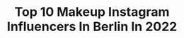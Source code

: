 ---
title: Top 10 Makeup Instagram Influencers In Berlin In 2022
description: >-
  Find top makeup Instagram influencers in Berlin in 2022. Most popular hashtags: #berlin #makeup #fashion #autumn.
platform: Instagram
hits: 373
text_top: Analyze the best Instagram accounts on inBeat.
text_bottom: Our search engine has 373 Instagram influencers like this in Berlin, Germany for you to connect with.
profiles:
  - username: "biancalalilu"
    fullname: >-
      Bianca Lalilu
    bio: >-
      • Berlin | 030 🖤 • F A S H I O N & F O O D 🌎 T R A V E L • For collabs & business inquiry : DM / Email #LOVE.#GROW.#CONNECT
    location: "Germany"
    followers: 24247
    engagement: 340
    commentsToLikes: 0.106270
    id: ck6u721s3j0qc0j710bw8zteo
    verified: false
    hashtags: "#kudamm, #goodtime, #crete, #autumn"
  - username: "celinajadakerr"
    fullname: >-
      Celina Jada Kerr 🦋
    bio: >-
      ✉️ Management @musetheagency
    location: "Germany"
    followers: 70572
    engagement: 2064
    commentsToLikes: 0.007866
    id: ck5hclxbtir5g0i11wrprl4cs
    verified: false
    hashtags: "#revolve, #goldenhour, #outfit, #outfitinspo"
  - username: "xomilano"
    fullname: >-
      özz milano
    bio: >-
      make your heart the most beautiful feature you carry because outer beauty is only skin deep.
    location: "Germany"
    followers: 24349
    engagement: 920
    commentsToLikes: 0.015913
    id: ck5cdb7keiv2t0i11ae3nu432
    verified: false
    hashtags: "#sun, #lips, #face, #happy"
  - username: "makeup.by.luc"
    fullname: >-
      • PRO MAKEUP ARTIST BERLIN •
    bio: >-
      • Professional Makeup & Hairstyling • Represented by @prestigeartists • Passioned in BEAUTY & FASHION • BOOKINGS | INQUIRIES: muah.luc@gmail.com
    location: "Germany"
    followers: 5256
    engagement: 411
    commentsToLikes: 0.134643
    id: ck6u736r2j7f90j71xjmp5588
    verified: false
    hashtags: "#pixibypetra, #editorialmakeupartist, #campaign, #campaignshoot"
  - username: "luxsface"
    fullname: >-
      Makeup & Hair Styling Hamburg
    bio: >-
      Diplom celebrity Make-up Artist, cosmeticologist, Hairstylist. Founder luxsface academy & @luxsfacecosmetics 🇩🇪+49 17631491585 سالون آرايش لوكس فيس
    location: "Germany"
    followers: 39627
    engagement: 314
    commentsToLikes: 0.112148
    id: ck5q70wudzjfw0i119dp4ljxi
    verified: false
    hashtags: "#makeupbyme, #brautmakeup, #muah, #bride"
  - username: "surfdietz"
    fullname: >-
      Ina Dietz
    bio: >-
      Newsanchor Sat1 Frühstücksfernsehen, Nachrichten RadioEins und INFORADIO (rbb), Familienmensch liebt auch 🏊🏻‍♀️+🚴🏻‍♀️+Nordseeinseln
    location: "Germany"
    followers: 26346
    engagement: 886
    commentsToLikes: 0.033241
    id: ck14lub6bwitv0i19zrtv0oj8
    verified: false
    hashtags: "#beachcleanup, #seashells, #fr, #langeoog"
  - username: "vanessa_blumhagen"
    fullname: >-
      Vanessa Blumhagen
    bio: >-
      Autorin - Moderatorin - Hashimoto Ambassador 🎤 Sat.1 Frühstücksfernsehen 📚 Piper & mvg Verlag 🎀 @hashimoto_deutschland 📞 info@herr-havermann.de
    location: "Germany"
    followers: 163541
    engagement: 517
    commentsToLikes: 0.029292
    id: ck15ss9nzekoa0i19t42peljw
    verified: true
    hashtags: "#liebe, #fashion, #adlermode, #anzeige"
  - username: "aatypi"
    fullname: >-
      alexandra
    bio: >-
      Los Angeles - Berlin - Stockholm / Let me act your face / Even Bukowski prefer to drink in company // dm for collab
    location: "Germany"
    followers: 19633
    engagement: 353
    commentsToLikes: 0.031150
    id: ck5c88rsh8zjz0i114bg5yc1l
    verified: false
    hashtags: "#meltradioactive, #avantgardemakeup, #berlinmodel, #avantgardefashion"
  - username: "tara_gra"
    fullname: >-
      TΔRΔ🌺
    bio: >-
      Extra Sparkly ✨|📍BLN
    location: "Germany"
    followers: 25174
    engagement: 535
    commentsToLikes: 0.015045
    id: ck5qayqe7iy9o0i11mi3e51ls
    verified: false
    hashtags: "#fall, #red, #girl, #berlin"
  - username: "juliane_seyffert"
    fullname: >-
      𝐉𝐮𝐥𝐢𝐚𝐧𝐞 𝐒𝐞𝐲𝐟𝐟𝐞𝐫𝐭🦋
    bio: >-
      𝐅𝐎𝐓𝐎 𝐈𝐃𝐄𝐄𝐍 📸 📝| Foto & Editing 📸| @juliane.seyffert_fotografie 💌| info@julianeseyffert.de
    location: "Germany"
    followers: 2577
    engagement: 1573
    commentsToLikes: 0.229729
    id: ckap6jgoqg3ql0i7803365wsp
    verified: false
    hashtags: "#autumn, #november, #fototipps, #sexy"
---